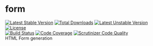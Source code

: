 # form
[![Latest Stable Version](https://poser.pugx.org/delboy1978uk/form/v/stable)](https://packagist.org/packages/delboy1978uk/form) [![Total Downloads](https://poser.pugx.org/delboy1978uk/form/downloads)](https://packagist.org/packages/delboy1978uk/form) [![Latest Unstable Version](https://poser.pugx.org/delboy1978uk/form/v/unstable)](https://packagist.org/packages/delboy1978uk/form) [![License](https://poser.pugx.org/delboy1978uk/form/license)](https://packagist.org/packages/delboy1978uk/form)<br />
[![Build Status](https://travis-ci.org/delboy1978uk/form.png?branch=master)](https://travis-ci.org/delboy1978uk/form) [![Code Coverage](https://scrutinizer-ci.com/g/delboy1978uk/form/badges/coverage.png?b=master)](https://scrutinizer-ci.com/g/delboy1978uk/form/?branch=master) [![Scrutinizer Code Quality](https://scrutinizer-ci.com/g/delboy1978uk/form/badges/quality-score.png?b=master)](https://scrutinizer-ci.com/g/delboy1978uk/form/?branch=master)<br />
HTML Form generation
